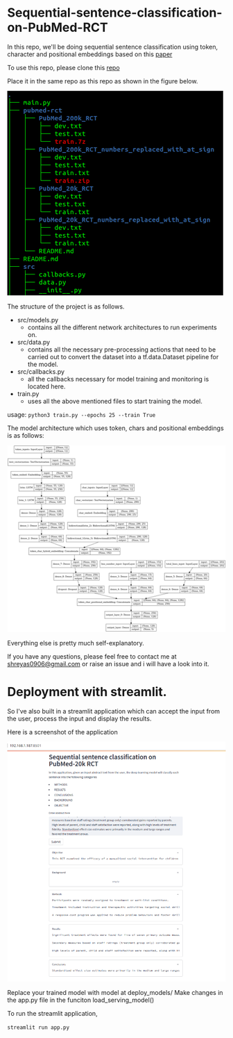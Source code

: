 # Sequential-sentence-classification-on-PubMed-RCT

In this repo, we'll be doing sequential sentence classification using token, character and positional embeddings based on this [paper](https://arxiv.org/abs/1710.06071)

To use this repo, please clone this [repo](https://github.com/Franck-Dernoncourt/pubmed-rct)

Place it in the same repo as this repo as shown in the figure below. 

![](directory_structure.png)

The structure of the project is as follows. 

 - src/models.py
    - contains all the different network architectures to run experiments on.
 - src/data.py
   - contains all the necessary pre-processing actions that need to be carried out to convert the dataset
     into a tf.data.Dataset pipeline for the model. 
 - src/callbacks.py
   - all the callbacks necessary for model training and monitoring is located here. 
 - train.py
   - uses all the above mentioned files to start training the model. 
 
 usage: 
`python3 train.py --epochs 25 --train True`

The model architecture which uses token, chars and positional embeddings is as follows:

![](src/tribrid.png)


Everything else is pretty much self-explanatory. 

If you have any questions, please feel free to contact me at shreyas0906@gmail.com or raise an issue and i will have a
look into it. 

# Deployment with streamlit.    

So I've also built in a streamlit application which can accept the input from the user, 
process the input and display the results. 

Here is a screenshot of the application 

![](src/streamlit_screenshot.png)

Replace your trained model with model at deploy_models/
Make changes in the app.py file in the funciton load_serving_model()

To run the streamlit application, 

`streamlit run app.py`


